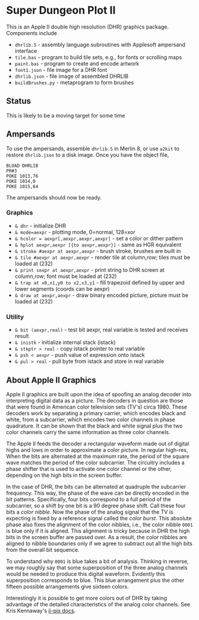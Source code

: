 # Super Dungeon Plot II

This is an Apple II double high resolution (DHR) graphics package.  Components include

* `dhrlib.S` - assembly language subroutines with Applesoft ampersand interface
* `tile.bas` - program to build tile sets, e.g., for fonts or scrolling maps
* `paint.bas` - program to create and encode artwork
* `font1.json` - file image for a DHR font
* `dhrlib.json` - file image of assembled DHRLIB
* `buildBrushes.py` - metaprogram to form brushes

## Status

This is likely to be a moving target for some time

## Ampersands

To use the ampersands, assemble `dhrlib.S` in Merlin 8, or use `a2kit` to restore `dhrlib.json` to a disk image.  Once you have the object file,
```bas
BLOAD DHRLIB
PR#3
POKE 1013,76
POKE 1014,0
POKE 1015,64 
```
The ampersands should now be ready.

### Graphics

* `& dhr` - initialize DHR
* `& mode=aexpr` - plotting mode, 0=normal, 128=xor
* `& hcolor = aexpr[,aexpr,aexpr,aexpr]` - set a color or dither pattern
* `& hplot aexpr,aexpr [{to aexpr,aexpr}]` - same as HGR equivalent
* `& stroke #aexpr at aexpr,aexpr` - brush stroke, brushes are built in
* `& tile #aexpr at aexpr,aexpr` - render tile at column,row; tiles must be loaded at (232)
* `& print sexpr at aexpr,aexpr` - print string to DHR screen at column,row; font must be loaded at (232)
* `& trap at x0,x1,y0 to x2,x3,y1` - fill trapezoid defined by upper and lower segments (coords can be aexpr)
* `& draw at aexpr,aexpr` - draw binary encoded picture, picture must be loaded at (232)

### Utility

* `& bit (aexpr,real)` - test bit aexpr, real variable is tested and receives result
* `& inistk` - initialize internal stack (istack)
* `& stkptr > real` - copy istack pointer to real variable
* `& psh < aexpr` - push value of expression onto istack
* `& pul > real` - pull byte from istack and store in real variable

## About Apple II Graphics

Apple II graphics are built upon the idea of spoofing an analog decoder into interpreting digital data as a picture.  The decoders in question are those that were found in American color television sets (TV's) circa 1980.  These decoders work by separating a primary carrier, which encodes black and white, from a subcarrier, which encodes two color channels in phase quadrature.  It can be shown that the black and white signal plus the two color channels carry the same information as three color channels.

The Apple II feeds the decoder a rectangular waveform made out of digital highs and lows in order to approximate a color picture.  In regular high-res, When the bits are alternated at the maximum rate, the period of the square wave matches the period of the color subcarrier.  The circuitry includes a phase shifter that is used to activate one color channel or the other, depending on the high bits in the screen buffer.

In the case of DHR, the bits can be alternated at quadruple the subcarrier frequency.  This way, the phase of the wave can be directly encoded in the bit patterns.  Specifically, four bits correspond to a full period of the subcarrier, so a shift by one bit is a 90 degree phase shift.  Call these four bits a *color nibble*.  Now the phase of the analog signal that the TV is expecting is fixed by a reference signal called the *color burst*.  This absolute phase also fixes the alignment of the color nibbles, i.e., the color nibble `0001` is blue only if it is aligned.  This alignment is tricky because in DHR the high bits in the screen buffer are passed over.  As a result, the color nibbles are aligned to nibble boundaries only if we agree to subtract out all the high bits from the overall bit sequence.

To understand why `0001` is blue takes a bit of analysis.  Thinking in reverse, we may roughly say that some superposition of the three analog channels would be needed to produce this digital waveform.  Evidently this superposition corresponds to blue.  This blue arrangement plus the other fifteen possible arrangements give sixteen colors.

Interestingly it is possible to get more colors out of DHR by taking advantage of the detailed characteristics of the analog color channels.  See Kris Kennaway's [ii-pix docs](https://github.com/KrisKennaway/ii-pix/blob/main/docs/dhr.md).